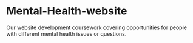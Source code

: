 # Mental-Health-website
Our website development coursework covering opportunities for people with different mental health issues or questions.
